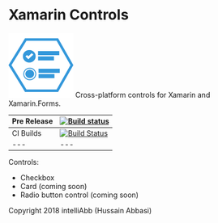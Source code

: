# Xamarin Controls

<img src="XamarinControlsLogo.png" width="128" height="128"/>
Cross-platform controls for Xamarin and Xamarin.Forms.


Pre Release|[![Build status](https://intelliabb.visualstudio.com/XamarinControls/_apis/build/status/XamarinControls%20Pre-release)](https://intelliabb.visualstudio.com/XamarinControls/_build/latest?definitionId=7)
---|---
CI Builds|[![Build Status](https://intelliabb.visualstudio.com/XamarinControls/_apis/build/status/XamarinControls%20Dev)](https://intelliabb.visualstudio.com/XamarinControls/_build/latest?definitionId=6)
---|---

Controls:
* Checkbox
* Card (coming soon)
* Radio button control (coming soon)


Copyright 2018 intelliAbb (Hussain Abbasi)
